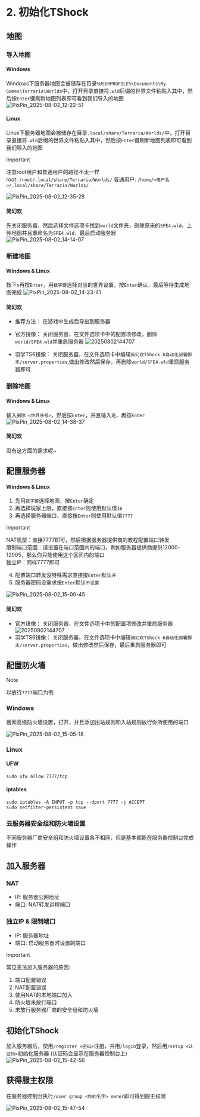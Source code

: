 # 2. 初始化TShock

## 地图

### 导入地图

#### Windows
Windows下服务器地图会被储存在目录`%USERPROFILE%\Documents\My Games\Terraria\Worlds`中，打开目录直接将`.wld`后缀的世界文件粘贴入其中，然后按`Enter`键刷新地图列表即可看到我们导入的地图  
![PixPin_2025-08-02_12-22-51](https://raw.githubusercontent.com/ACaiCat/cai-image/main/PixPin_2025-08-02_12-22-51.gif)

#### Linux

Linux下服务器地图会被储存在目录`.local/share/Terraria/Worlds/`中，打开目录直接将`.wld`后缀的世界文件粘贴入其中，然后按`Enter`键刷新地图列表即可看到我们导入的地图  

> [!IMPORTANT]
> 注意root用户和普通用户的路径不太一样  
> root: `/root/.local/share/Terraria/Worlds/`
> 普通用户: `/home/<用户名>/.local/share/Terraria/Worlds/`  

![PixPin_2025-08-02_12-35-28](https://raw.githubusercontent.com/ACaiCat/cai-image/main/PixPin_2025-08-02_12-35-28.gif)

#### 简幻欢

先关闭服务器，然后选择文件选项卡找到`world`文件夹，删除原来的`SFE4.wld`，上传地图并且重命名为`SFE4.wld`，最后启动服务器  
![PixPin_2025-08-02_14-14-07](https://raw.githubusercontent.com/ACaiCat/cai-image/main/PixPin_2025-08-02_14-14-07.gif)

### 新建地图

#### Windows & Linux  

按下`n`再按`Enter`，用`数字键`选择对应的世界设置，按`Enter`确认，最后等待生成地图完成
![PixPin_2025-08-02_14-23-41](https://raw.githubusercontent.com/ACaiCat/cai-image/main/PixPin_2025-08-02_14-23-41.gif)

#### 简幻欢

- 推荐方法：
  在游戏中生成后导出到服务器

- 官方镜像：
  关闭服务器，在文件选项卡中的配置项修改，删除`world/SFE4.wld`并重启服务器
 ![20250802144707](https://raw.githubusercontent.com/ACaiCat/cai-image/main/20250802144707.png)
- 羽学TS6镜像：
  关闭服务器，在文件选项卡中编辑`简幻欢TShock 6自动化部署脚本/server.properties`,做出修改然后保存，再删除`world/SFE4.wld`重启服务器即可

### 删除地图

#### Windows & Linux

输入`删除 <世界序号>`，然后按`Enter`，并且输入`是`，再按`Enter`  
![PixPin_2025-08-02_14-38-37](https://raw.githubusercontent.com/ACaiCat/cai-image/main/PixPin_2025-08-02_14-38-37.gif)

#### 简幻欢

没有这方面的需求呢~

## 配置服务器

#### Windows & Linux

1. 先用`数字键`选择地图，按`Enter`确定
2. 再选择玩家上限，直接按`Enter`则使用默认值`16`
3. 再选择服务器端口，直接按`Enter`则使用默认值`7777`
> [!IMPORTANT]
> NAT机型：直接7777即可，然后根据服务器提供商的教程配置端口转发  
> 限制端口范围：请设置在端口范围内的端口，例如服务器提供商提供12000-12005，那么你只能使用这个区间内的端口  
> 独立IP：同样7777即可  
4. 配置端口转发没特殊需求直接按`Enter`默认`开`
5. 服务器密码没需求按`Enter`默认`不设置`

![PixPin_2025-08-02_15-00-45](https://raw.githubusercontent.com/ACaiCat/cai-image/main/PixPin_2025-08-02_15-00-45.gif)

#### 简幻欢

- 官方镜像：
  关闭服务器，在文件选项卡中的配置项修改并重启服务器
 ![20250802144707](https://raw.githubusercontent.com/ACaiCat/cai-image/main/20250802144707.png)
- 羽学TS6镜像：
  关闭服务器，在文件选项卡中编辑`简幻欢TShock 6自动化部署脚本/server.properties`，做出修改然后保存，最后重启服务器即可


## 配置防火墙

> [!NOTE]
> 以放行`7777`端口为例

### Windows

搜索高级防火墙设置，打开，并且添加出站规则和入站规则放行你所使用的端口

![PixPin_2025-08-02_15-05-18](https://raw.githubusercontent.com/ACaiCat/cai-image/main/PixPin_2025-08-02_15-05-18.gif)

### Linux
#### UFW 
```
sudo ufw allow 7777/tcp
```
#### iptables
```
sudo iptables -A INPUT -p tcp --dport 7777 -j ACCEPT
sudo netfilter-persistent save
```

### 云服务器安全组和防火墙设置

不同服务器厂商安全组和防火墙设置各不相同，但是基本都能在服务器控制台完成操作

## 加入服务器

### NAT
- IP: 服务器公网地址  
- 端口: NAT转发远程端口

### 独立IP & 限制端口

- IP: 服务器地址  
- 端口: 启动服务器时设置的端口


> [!IMPORTANT]
> 常见无法加入服务器的原因:  
> 1. 端口配置错误  
> 2. NAT配置错误  
> 3. 使用NAT的本地端口加入
> 3. 防火墙未放行端口  
> 4. 未放行服务器厂商的安全组和防火墙


## 初始化TShock
加入服务器后，使用`/register <密码>`注册，并用`/login`登录，然后用`/setup <认证码>`初始化服务器 (认证码会显示在服务器控制台上)  
![PixPin_2025-08-02_15-42-56](https://raw.githubusercontent.com/ACaiCat/cai-image/main/PixPin_2025-08-02_15-42-56.gif)

## 获得服主权限
在服务器控制台执行`/user group <你的名字> owner`即可得到服主权限   

![PixPin_2025-08-02_15-47-54](https://raw.githubusercontent.com/ACaiCat/cai-image/main/PixPin_2025-08-02_15-47-54.gif)
